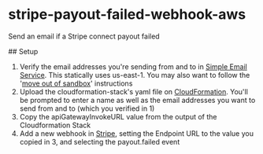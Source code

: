 # stripe-payout-failed-webhook-aws
Send an email if a Stripe connect payout failed 

## Setup
1. Verify the email addresses you're sending from and to in [Simple Email Service](https://console.aws.amazon.com/ses/home?region=us-east-1#verified-senders-email:).
This statically uses us-east-1. You may also want to follow the '[move out of sandbox](https://docs.aws.amazon.com/ses/latest/DeveloperGuide/request-production-access.html)' instructions
2. Upload the cloudformation-stack's yaml file on [CloudFormation](https://console.aws.amazon.com/cloudformation/home?region=us-east-1#/stacks/create/template). You'll be prompted to enter a name as well as the email addresses you want to send from and to (which you verified in 1)
3. Copy the apiGatewayInvokeURL value from the output of the Cloudformation Stack
4. Add a new webhook in [Stripe](https://dashboard.stripe.com/webhooks), setting the Endpoint URL to the value you copied in 3, and selecting the payout.failed event
